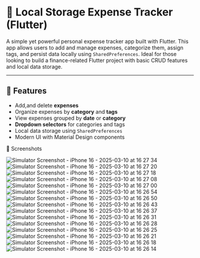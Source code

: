 # 💸 Local Storage Expense Tracker (Flutter)

A simple yet powerful personal expense tracker app built with Flutter. 
This app allows users to add and manage expenses, categorize them, assign tags, and persist data locally using `SharedPreferences`. 
Ideal for those looking to build a finance-related Flutter project with basic CRUD features and local data storage.

---
## 📱 Features

- Add,and delete **expenses**
- Organize expenses by **category** and **tags**
- View expenses grouped by **date** or **category**
- **Dropdown selectors** for categories and tags
- Local data storage using `SharedPreferences`
- Modern UI with Material Design components


📸 Screenshots

![Simulator Screenshot - iPhone 16 - 2025-03-10 at 16 27 34](https://github.com/user-attachments/assets/1965cc53-48c4-4274-af9f-2e8fdf264733)
![Simulator Screenshot - iPhone 16 - 2025-03-10 at 16 27 20](https://github.com/user-attachments/assets/6a95a1db-b97d-449c-b5f0-13e8c4467d7d)
![Simulator Screenshot - iPhone 16 - 2025-03-10 at 16 27 18](https://github.com/user-attachments/assets/aa1b9ec8-4f37-46f6-b911-5cb5ab5825cb)
![Simulator Screenshot - iPhone 16 - 2025-03-10 at 16 27 08](https://github.com/user-attachments/assets/aef04e56-fa4b-4d27-ba97-95c6f6dad2c2)
![Simulator Screenshot - iPhone 16 - 2025-03-10 at 16 27 00](https://github.com/user-attachments/assets/4253dc6b-bee3-4f3b-a5c6-78c85d563c41)
![Simulator Screenshot - iPhone 16 - 2025-03-10 at 16 26 54](https://github.com/user-attachments/assets/dcb12a11-c4c2-4790-a4e4-becc246b49ed)
![Simulator Screenshot - iPhone 16 - 2025-03-10 at 16 26 50](https://github.com/user-attachments/assets/dabe032a-81a5-4ac1-ac8b-2c7cf8c26e7c)
![Simulator Screenshot - iPhone 16 - 2025-03-10 at 16 26 43](https://github.com/user-attachments/assets/84531298-9c56-4649-86bb-601f6c2105b5)
![Simulator Screenshot - iPhone 16 - 2025-03-10 at 16 26 37](https://github.com/user-attachments/assets/253195f4-c74e-4483-9dcb-b33773597e39)
![Simulator Screenshot - iPhone 16 - 2025-03-10 at 16 26 31](https://github.com/user-attachments/assets/e81bbd69-2453-447b-a29f-61e5d7985d74)
![Simulator Screenshot - iPhone 16 - 2025-03-10 at 16 26 28](https://github.com/user-attachments/assets/0265a8f1-78c1-40fe-bdfb-452827cfc534)
![Simulator Screenshot - iPhone 16 - 2025-03-10 at 16 26 25](https://github.com/user-attachments/assets/fdb91eec-7bc7-40a9-be45-9430b8dd79e3)
![Simulator Screenshot - iPhone 16 - 2025-03-10 at 16 26 21](https://github.com/user-attachments/assets/70bcec4f-23de-4f87-8ae7-38a60f9db4e9)
![Simulator Screenshot - iPhone 16 - 2025-03-10 at 16 26 18](https://github.com/user-attachments/assets/94189285-f8c1-47fa-8b82-ce06cd4c0cc7)
![Simulator Screenshot - iPhone 16 - 2025-03-10 at 16 26 14](https://github.com/user-attachments/assets/e2c582c3-16d7-496d-ba83-cb3b51075c49)

